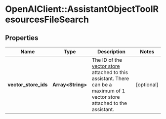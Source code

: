 # OpenAIClient::AssistantObjectToolResourcesFileSearch

## Properties
Name | Type | Description | Notes
------------ | ------------- | ------------- | -------------
**vector_store_ids** | **Array&lt;String&gt;** | The ID of the [vector store](/docs/api-reference/vector-stores/object) attached to this assistant. There can be a maximum of 1 vector store attached to the assistant.  | [optional] 

